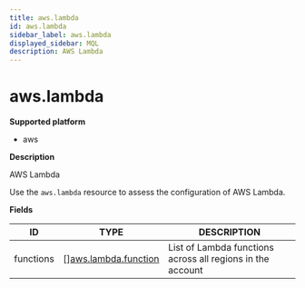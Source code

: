 ```yaml
---
title: aws.lambda
id: aws.lambda
sidebar_label: aws.lambda
displayed_sidebar: MQL
description: AWS Lambda
---
```


# aws.lambda

**Supported platform**

- aws

**Description**

AWS Lambda

Use the `aws.lambda` resource to assess the configuration of AWS Lambda.

**Fields**

| ID        | TYPE                                                    | DESCRIPTION                                                |
| --------- | ------------------------------------------------------- | ---------------------------------------------------------- |
| functions | &#91;&#93;[aws.lambda.function](aws.lambda.function.md) | List of Lambda functions across all regions in the account |
